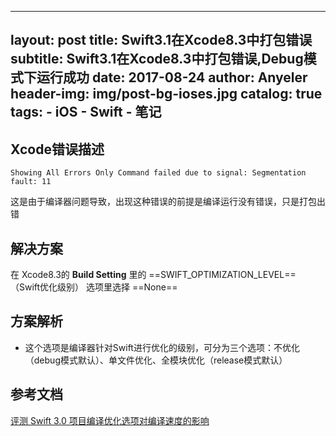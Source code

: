 
---
layout:     post
title:      Swift3.1在Xcode8.3中打包错误
subtitle:   Swift3.1在Xcode8.3中打包错误,Debug模式下运行成功
date:       2017-08-24
author:     Anyeler
header-img: img/post-bg-ioses.jpg
catalog: true
tags:
    - iOS
    - Swift
    - 笔记
---


## Xcode错误描述

```
Showing All Errors Only Command failed due to signal: Segmentation fault: 11
```

这是由于编译器问题导致，出现这种错误的前提是编译运行没有错误，只是打包出错

## 解决方案
在 Xcode8.3的 **Build Setting** 里的 ==SWIFT_OPTIMIZATION_LEVEL== （Swift优化级别） 选项里选择 ==None==


## 方案解析

- 这个选项是编译器针对Swift进行优化的级别，可分为三个选项：不优化（debug模式默认）、单文件优化、全模块优化（release模式默认）

## 参考文档

[评测 Swift 3.0 项目编译优化选项对编译速度的影响](https://zhuanlan.zhihu.com/p/23169818)
